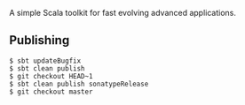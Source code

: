 A simple Scala toolkit for fast evolving advanced applications.

## Publishing

    $ sbt updateBugfix
    $ sbt clean publish
    $ git checkout HEAD~1
    $ sbt clean publish sonatypeRelease
    $ git checkout master